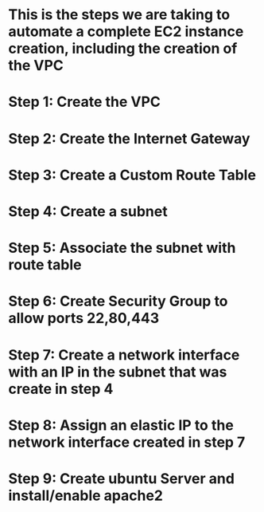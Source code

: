 # This is the steps we are taking to automate a complete EC2 instance creation, including the creation of the VPC

# Step 1: Create the VPC
# Step 2: Create the Internet Gateway
# Step 3: Create a Custom Route Table
# Step 4: Create a subnet
# Step 5: Associate the subnet with route table
# Step 6: Create Security Group to allow ports 22,80,443
# Step 7: Create a network interface with an IP in the subnet that was create in step 4
# Step 8: Assign an elastic IP to the network interface created in step 7
# Step 9: Create ubuntu Server and install/enable apache2